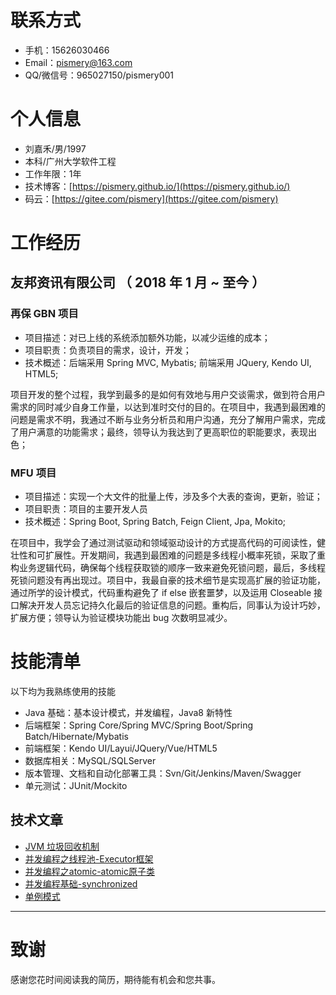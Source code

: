 # 联系方式

- 手机：15626030466 
- Email：pismery@163.com
- QQ/微信号：965027150/pismery001

# 个人信息

- 刘嘉禾/男/1997 
- 本科/广州大学软件工程 
- 工作年限：1年
- 技术博客：[https://pismery.github.io/](https://pismery.github.io/)
- 码云：[https://gitee.com/pismery](https://gitee.com/pismery)

# 工作经历

## 友邦资讯有限公司 （ 2018 年 1 月 ~ 至今 ）

### 再保 GBN 项目 

- 项目描述：对已上线的系统添加额外功能，以减少运维的成本；
- 项目职责：负责项目的需求，设计，开发；
- 技术概述：后端采用 Spring MVC, Mybatis; 前端采用 JQuery, Kendo UI, HTML5;

项目开发的整个过程，我学到最多的是如何有效地与用户交谈需求，做到符合用户需求的同时减少自身工作量，以达到准时交付的目的。在项目中，我遇到最困难的问题是需求不明，我通过不断与业务分析员和用户沟通，充分了解用户需求，完成了用户满意的功能需求；最终，领导认为我达到了更高职位的职能要求，表现出色；

### MFU 项目 

- 项目描述：实现一个大文件的批量上传，涉及多个大表的查询，更新，验证；
- 项目职责：项目的主要开发人员
- 技术概述：Spring Boot, Spring Batch, Feign Client, Jpa, Mokito;

在项目中，我学会了通过测试驱动和领域驱动设计的方式提高代码的可阅读性，健壮性和可扩展性。开发期间，我遇到最困难的问题是多线程小概率死锁，采取了重构业务逻辑代码，确保每个线程获取锁的顺序一致来避免死锁问题，最后，多线程死锁问题没有再出现过。项目中，我最自豪的技术细节是实现高扩展的验证功能，通过所学的设计模式，代码重构避免了 if else 嵌套噩梦，以及运用 Closeable 接口解决开发人员忘记持久化最后的验证信息的问题。重构后，同事认为设计巧妙，扩展方便；领导认为验证模块功能出 bug 次数明显减少。

# 技能清单

以下均为我熟练使用的技能

- Java 基础：基本设计模式，并发编程，Java8 新特性
- 后端框架：Spring Core/Spring MVC/Spring Boot/Spring Batch/Hibernate/Mybatis
- 前端框架：Kendo UI/Layui/JQuery/Vue/HTML5
- 数据库相关：MySQL/SQLServer
- 版本管理、文档和自动化部署工具：Svn/Git/Jenkins/Maven/Swagger
- 单元测试：JUnit/Mockito

## 技术文章

- [JVM 垃圾回收机制](https://pismery.github.io/post/java/jvm/jvm垃圾回收/)
- [并发编程之线程池-Executor框架](https://pismery.github.io/post/java/concurrent/并发编程之线程池-executor框架/) 
- [并发编程之atomic-atomic原子类](https://pismery.github.io/post/java/concurrent/并发编程之atomic-atomic原子类/)
- [并发编程基础-synchronized](https://pismery.github.io/post/java/concurrent/并发编程基础-synchronized/)
- [单例模式](https://pismery.github.io/post/common/design-pattern/单例模式/)

------

# 致谢

感谢您花时间阅读我的简历，期待能有机会和您共事。
      